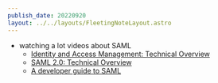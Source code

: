 ```yaml
---
publish_date: 20220920    
layout: ../../layouts/FleetingNoteLayout.astro
---
```

- watching a lot videos about SAML
	- [Identity and Access Management: Technical Overview](https://www.youtube.com/watch?v=Tcvsefz5DmA)
	- [SAML 2.0: Technical Overview](https://www.youtube.com/watch?v=SvppXbpv-5k)
	- [ A developer guide to SAML](https://www.youtube.com/watch?v=l-6QSEqDJPo) 